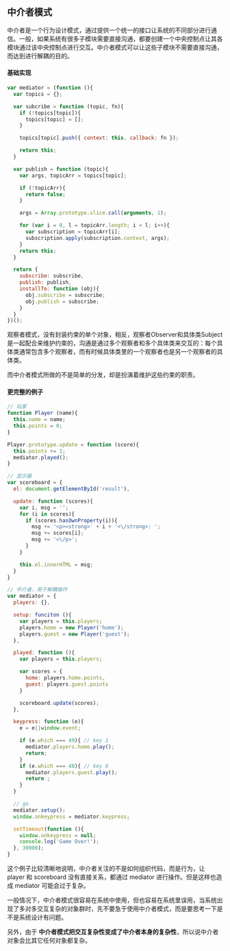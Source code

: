## 中介者模式

中介者是一个行为设计模式，通过提供一个统一的接口让系统的不同部分进行通信。一般，如果系统有很多子模块需要直接沟通，都要创建一个中央控制点让其各模块通过该中央控制点进行交互。中介者模式可以让这些子模块不需要直接沟通，而达到进行解耦的目的。

#### 基础实现

```js
var mediator = (function (){
  var topics = {};

  var subcribe = function (topic, fn){
    if (!topics[topic]){
      topics[topic] = [];
    }

    topics[topic].push({ context: this, callback: fn });

    return this;
  }

  var publish = function (topic){
    var args, topicArr = topics[topic];

    if (!topicArr){
      return false;
    }

    args = Array.prototype.slice.call(arguments, 1);

    for (var i = 0, l = topicArr.length; i < l; i++){
      var subscription = topicArr[i];
      subscription.apply(subscription.context, args);
    }
    return this;
  }

  return {
    subscribe: subscribe,
    publish: publish,
    installTo: function (obj){
      obj.subscribe = subscribe;
      obj.publish = subscribe;
    }
  }
})();

```

观察者模式，没有封装约束的单个对象，相反，观察者Observer和具体类Subject是一起配合来维护约束的，沟通是通过多个观察者和多个具体类来交互的：每个具体类通常包含多个观察者，而有时候具体类里的一个观察者也是另一个观察者的具体类。

而中介者模式所做的不是简单的分发，却是扮演着维护这些约束的职责。

#### 更完整的例子

```js
// 玩家
function Player (name){
  this.name = name;
  this.points = 0;
}

Player.prototype.update = function (score){
  this.points += 1;
  mediator.played();
}

// 显示器
var scoreboard = {
  el: document.getElementById('result'),

  update: function (scores){
    var i, msg = '';
    for (i in scores){
      if (scores.hasOwnProperty(i)){
        msg += '<p><strong>' + i + '<\/strong>: ';
        msg += scores[i];
        msg += '<\/p>';
      }
    }

    this.el.innerHTML = msg;
  }
}

// 中介者，用于解耦操作
var mediator = {
  players: {},

  setup: funciton (){
    var players = this.players;
    players.home = new Player('home');
    players.guest = new Player('guest');
  },

  played: function (){
    var players = this.players;

    var scores = {
      home: players.home.points,
      guest: players.guest.points
    }

    scoreboard.update(scores);
  },

  keypress: function (e){
    e = e||window.event;

    if (e.which === 49){ // key 1
      mediator.players.home.play();
      return;
    }
    if (e.which === 48){ // key 0
      mediator.players.guest.play();
      return ;
    }
  }

  // go
  mediator.setup();
  window.onkeypress = mediator.keypress;

  setTimeout(function (){
    window.onkeypress = null;
    console.log('Game Over!');
  }, 30000);
}

```


这个例子比较清晰地说明，中介者关注的不是如何组织代码，而是行为，让 player 和 scoreboard 没有直接关系，都通过 mediator 进行操作。但是这样也造成 mediator 可能会过于复杂。

一般情况下，中介者模式很容易在系统中使用，但也容易在系统里误用，当系统出现了多对多交互复杂的对象群时，先不要急于使用中介者模式，而是要思考一下是不是系统设计有问题。

另外，由于 **中介者模式把交互复杂性变成了中介者本身的复杂性**，所以说中介者对象会比其它任何对象都复杂。
